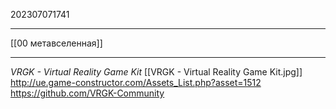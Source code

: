 202307071741
***
[[00 метавселенная]]
***
*VRGK - Virtual Reality Game Kit*
[[VRGK - Virtual Reality Game Kit.jpg]]
http://ue.game-constructor.com/Assets_List.php?asset=1512
https://github.com/VRGK-Community